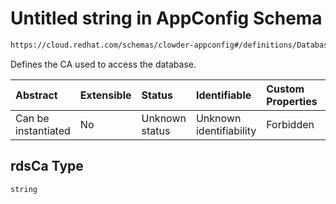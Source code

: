 # Untitled string in AppConfig Schema

```txt
https://cloud.redhat.com/schemas/clowder-appconfig#/definitions/DatabaseConfig/properties/rdsCa
```

Defines the CA used to access the database.

| Abstract            | Extensible | Status         | Identifiable            | Custom Properties | Additional Properties | Access Restrictions | Defined In                                                   |
| :------------------ | :--------- | :------------- | :---------------------- | :---------------- | :-------------------- | :------------------ | :----------------------------------------------------------- |
| Can be instantiated | No         | Unknown status | Unknown identifiability | Forbidden         | Allowed               | none                | [schema.json*](../../out/schema.json "open original schema") |

## rdsCa Type

`string`
